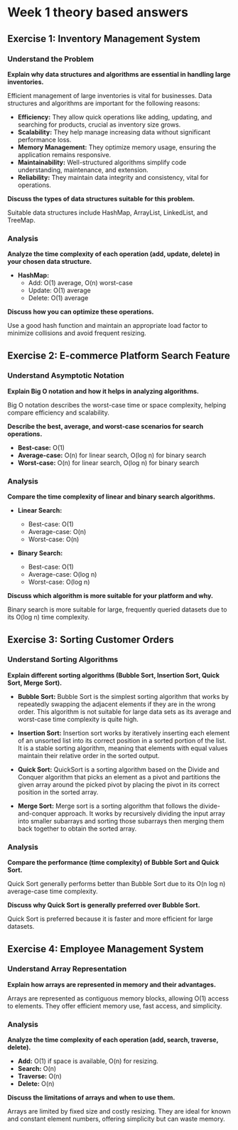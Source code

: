 # Week 1 theory based answers

## Exercise 1: Inventory Management System

### Understand the Problem

**Explain why data structures and algorithms are essential in handling large inventories.**

Efficient management of large inventories is vital for businesses. Data structures and algorithms are important for the following reasons:

- **Efficiency:** They allow quick operations like adding, updating, and searching for products, crucial as inventory size grows.
- **Scalability:** They help manage increasing data without significant performance loss.
- **Memory Management:** They optimize memory usage, ensuring the application remains responsive.
- **Maintainability:** Well-structured algorithms simplify code understanding, maintenance, and extension.
- **Reliability:** They maintain data integrity and consistency, vital for operations.

**Discuss the types of data structures suitable for this problem.**

Suitable data structures include HashMap, ArrayList, LinkedList, and TreeMap.

### Analysis

**Analyze the time complexity of each operation (add, update, delete) in your chosen data structure.**

- **HashMap:** 
  - Add: O(1) average, O(n) worst-case
  - Update: O(1) average
  - Delete: O(1) average

**Discuss how you can optimize these operations.**

Use a good hash function and maintain an appropriate load factor to minimize collisions and avoid frequent resizing.

## Exercise 2: E-commerce Platform Search Feature

### Understand Asymptotic Notation

**Explain Big O notation and how it helps in analyzing algorithms.**

Big O notation describes the worst-case time or space complexity, helping compare efficiency and scalability.

**Describe the best, average, and worst-case scenarios for search operations.**

- **Best-case:** O(1)
- **Average-case:** O(n) for linear search, O(log n) for binary search
- **Worst-case:** O(n) for linear search, O(log n) for binary search

### Analysis

**Compare the time complexity of linear and binary search algorithms.**

- **Linear Search:** 
  - Best-case: O(1)
  - Average-case: O(n)
  - Worst-case: O(n)

- **Binary Search:** 
  - Best-case: O(1)
  - Average-case: O(log n)
  - Worst-case: O(log n)

**Discuss which algorithm is more suitable for your platform and why.**

Binary search is more suitable for large, frequently queried datasets due to its O(log n) time complexity.

## Exercise 3: Sorting Customer Orders

### Understand Sorting Algorithms

**Explain different sorting algorithms (Bubble Sort, Insertion Sort, Quick Sort, Merge Sort).**

- **Bubble Sort:** Bubble Sort is the simplest sorting algorithm that works by repeatedly swapping the adjacent elements if they are in the wrong order. This algorithm is not suitable for large data sets as its average and worst-case time complexity is quite high.

- **Insertion Sort:** Insertion sort works by iteratively inserting each element of an unsorted list into its correct position in a sorted portion of the list. It is a stable sorting algorithm, meaning that elements with equal values maintain their relative order in the sorted output.

- **Quick Sort:** QuickSort is a sorting algorithm based on the Divide and Conquer algorithm that picks an element as a pivot and partitions the given array around the picked pivot by placing the pivot in its correct position in the sorted array.

- **Merge Sort:** Merge sort is a sorting algorithm that follows the divide-and-conquer approach. It works by recursively dividing the input array into smaller subarrays and sorting those subarrays then merging them back together to obtain the sorted array.

### Analysis

**Compare the performance (time complexity) of Bubble Sort and Quick Sort.**

Quick Sort generally performs better than Bubble Sort due to its O(n log n) average-case time complexity.

**Discuss why Quick Sort is generally preferred over Bubble Sort.**

Quick Sort is preferred because it is faster and more efficient for large datasets.

## Exercise 4: Employee Management System

### Understand Array Representation

**Explain how arrays are represented in memory and their advantages.**

Arrays are represented as contiguous memory blocks, allowing O(1) access to elements. They offer efficient memory use, fast access, and simplicity.

### Analysis

**Analyze the time complexity of each operation (add, search, traverse, delete).**

- **Add:** O(1) if space is available, O(n) for resizing.
- **Search:** O(n)
- **Traverse:** O(n)
- **Delete:** O(n)

**Discuss the limitations of arrays and when to use them.**

Arrays are limited by fixed size and costly resizing. They are ideal for known and constant element numbers, offering simplicity but can waste memory.